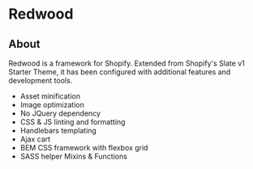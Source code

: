 # Redwood

## About

Redwood is a framework for Shopify. Extended from Shopify's Slate v1 Starter Theme, it has been configured with additional features and development tools.

- Asset minification
- Image optimization
- No JQuery dependency
- CSS & JS linting and formatting
- Handlebars templating
- Ajax cart
- BEM CSS framework with flexbox grid
- SASS helper Mixins & Functions
